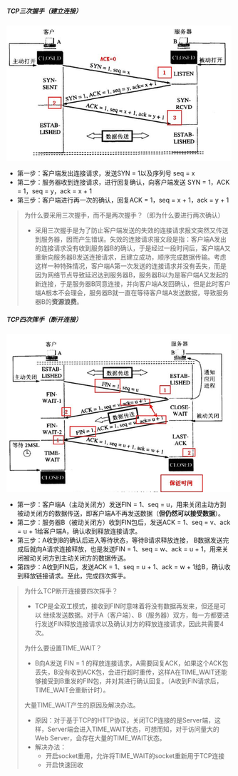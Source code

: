 ##### TCP三次握手（建立连接）

![](TCP建立连接_三次握手.png)

* 第一步：客户端发出连接请求，发送SYN = 1以及序列号 seq = x
* 第二步：服务器收到连接请求，进行回复确认，向客户端发送 SYN = 1，ACK = 1，seq = y，ack = x + 1
* 第三步：客户端进行再一次的确认，回复ACK = 1，seq = x + 1，ack = y + 1



> 为什么要采用三次握手，而不是两次握手？（即为什么要进行两次确认）
>
> * 采用三次握手是为了防止客户端发送的失效的连接请求报文突然又传送到服务器，因而产生错误。失效的连接请求报文段是指：客户端A发出的连接请求没有收到服务器B的确认，于是经过一段时间后，客户端A又重新向服务器B发送连接请求，且建立成功，顺序完成数据传输。考虑这样一种特殊情况，客户端A第一次发送的连接请求并没有丢失，而是因为网络节点导致延迟达到服务器B，服务器B以为是客户端A又发起的新连接，于是服务器B同意连接，并向客户端A发回确认，但是此时客户端A根本不会理会，服务器B就一直在等待客户端A发送数据，导致服务器B的**资源浪费**。



##### TCP四次挥手（断开连接）

![](TCP断开连接_四次挥手.png)

* 第一步：客户端A（主动关闭方）发送FIN = 1、seq = u，用来关闭主动方到被动关闭方的数据传送，即客户端A不再发送数据（**但仍然可以接受数据**）。
* 第二步：服务器B（被动关闭方）收到FIN包后，发送ACK = 1、seq = v、ack = u + 1给客户端A，确认收到释放连接请求。
* 第三步：A收到B的确认后进入等待状态，等待B请求释放连接， B数据发送完成后就向A请求连接释放，也是发送FIN = 1、seq = w、ack = u + 1，用来关闭被动关闭方到主动关闭方的数据传送。
* 第四步：A收到FIN后，发送ACK = 1、seq = u + 1、ack = w + 1给B，确认收到释放链接请求。至此，完成四次挥手。



> 为什么TCP断开连接要四次挥手？
>
> * TCP是全双工模式，接收到FIN时意味着将没有数据再发来，但还是可以	继续发送数据。对于A（客户端）、B（服务器）双方，每一方都要进行发送FIN释放连接请求以及确认对方的释放连接请求，因此共需要4次。
>
> 
>
> 为什么要设置TIME_WAIT？
>
> * B向A发送 FIN = 1 的释放连接请求，A需要回复ACK，如果这个ACK包丢失，B没有收到ACK包，会进行超时重传，这样A在TIME_WAIT还能够接受到B重发的FIN包，并对其进行确认回复。（A收到FIN请求后，TIME_WAIT会重新计时）。
>
> 
>
> 大量TIME_WAIT产生的原因及解决办法。
>
> * 原因：对于基于TCP的HTTP协议，关闭TCP连接的是Server端，这样，Server端会进入TIME_WAIT状态，可想而知，对于访问量大的Web Server，会存在大量的TIME_WAIT状态。
> * 解决办法：
>   * 开启socket重用，允许将TIME_WAIT的socket重新用于TCP连接
>   * 开启快速回收



